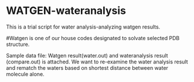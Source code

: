 # WATGEN-wateranalysis
This is a trial script for water analysis-analyzing watgen results. 

#Watgen is one of our house codes designated to solvate selected PDB structure.

Sample data file: Watgen result(water.out) and wateranalysis result (compare.out) is attached.
We want to re-examine the water analysis result and rematch the waters based on shortest distance between water molecule alone.

